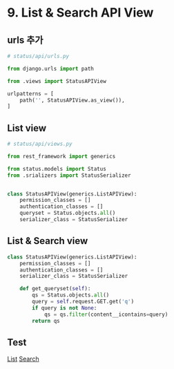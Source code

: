 # 9. List & Search API View

## urls 추가

```python
# status/api/urls.py

from django.urls import path

from .views import StatusAPIView

urlpatterns = [
    path('', StatusAPIView.as_view()),
]
```

## List view

```python
# status/api/views.py

from rest_framework import generics

from status.models import Status
from .srializers import StatusSerializer


class StatusAPIView(generics.ListAPIView):
    permission_classes = []
    authentication_classes = []
    queryset = Status.objects.all()
    serializer_class = StatusSerializer
```

## List & Search view

```python
class StatusAPIView(generics.ListAPIView):
    permission_classes = []
    authentication_classes = []
    serializer_class = StatusSerializer

    def get_queryset(self):
        qs = Status.objects.all()
        query = self.request.GET.get('q')
        if query is not None:
            qs = qs.filter(content__icontains=query)
        return qs
```

## Test

[List](http://127.0.0.1:8000/api/status/)
[Search](http://127.0.0.1:8000/api/status/?q=new)